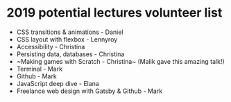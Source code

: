 # 2019 potential lectures volunteer list

- CSS transitions & animations - Daniel
- CSS layout with flexbox - Lennyroy
- Accessibility - Christina
- Persisting data, databases - Christina
- ~Making games with Scratch - Christina~ (Malik gave this amazing talk!)
- Terminal - Mark
- Github - Mark
- JavaScript deep dive - Elana
- Freelance web design with Gatsby & Github - Mark
